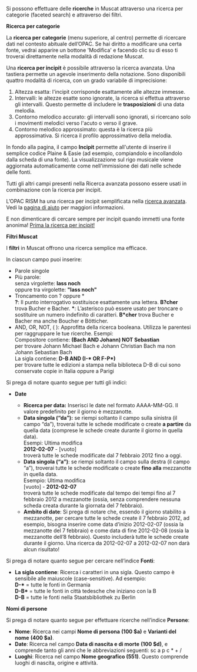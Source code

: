 Si possono effettuare delle **ricerche** in Muscat attraverso una ricerca per categorie (faceted search) e attraverso dei filtri.

**Ricerca per categorie**

La  **ricerca per**  **categorie** (menu superiore, al centro) permette di ricercare dati nel contesto abituale dell’OPAC. Se hai diritto a modificare una certa fonte, vedrai apparire un bottone 'Modifica' e facendo clic su di esso ti troverai direttamente nella modalità di redazione Muscat.

Una **ricerca per incipit**  è possibile attraverso la ricerca avanzata. Una tastiera permette un agevole inserimento della notazione. Sono disponibili quattro modalità di ricerca, con un grado variabile di imprecisione:  
1. Altezza esatta: l'incipit corrisponde esattamente alle altezze immesse.  
2. Intervalli: le altezze esatte sono ignorate, la ricerca si effettua attraverso gli intervalli. Questo permette di includere le **trasposizioni** di una data melodia.  
3. Contorno melodico accurato: gli intervalli sono ignorati, si ricercano solo i movimenti melodici verso l'acuto o verso il grave.   
4. Contorno melodico approssimato: questa è la ricerca più approssimativa. Si ricerca il profilo approssimativo della melodia.  

In fondo alla pagina, il campo  **Incipit**  permette all'utente di inserire il semplice codice Plaine & Easie (ad esempio, compiandolo e incollandolo dalla scheda di una fonte). La visualizzazione sul rigo musicale viene aggiornata automaticamente come nell'immissione dei dati nelle schede delle fonti.  

Tutti gli altri campi presenti nella Ricerca avanzata possono essere usati in combinazione con la ricerca per incipit.  

L’OPAC RISM ha una ricerca per incipit semplificata nella [ricerca avanzata](https://opac.rism.info/metaopac/start.do?View=rism&SearchType=2&Language=en). Vedi la [pagina di aiuto](https://opac.rism.info/index.php?id=8&L=0#c38) per maggiori informazioni.

E non dimenticare di cercare sempre per incipit quando immetti una fonte anonima! [Prima la ricerca per incipit!](https://youtu.be/kKc0zzc8cbo)   


**Filtri Muscat**

I **filtri** in Muscat offrono una ricerca semplice ma efficace.

In ciascun campo puoi inserire:

- Parole singole  
- Più parole:   
 senza virgolette: **lass noch**  
oppure tra virgolette: **"lass noch"**
- Troncamento con ? oppure \*  
**?**: Il punto interrogativo sostituisce esattamente una lettera. **B?cher** trova Bucher e Bacher. **\***: L’asterisco può essere usato per troncare o sostituire un numero indefinito di caratteri. **B\*cher** trova Bucher e Bacher ma anche Boucher e Bötticher.
- AND, OR, NOT, ( ): Approfitta della ricerca booleana. Utilizza le parentesi per raggruppare le tue ricerche. Esempi:  
 Compositore contiene: **(Bach AND Johann) NOT Sebastian**  
per trovare Johann Michael Bach e Johann Christian Bach ma non Johann Sebastian Bach  
La sigla contiene: **D-B AND (I-\* OR F-P\*)**   
per trovare tutte le edizioni a stampa nella biblioteca D-B di cui sono conservate copie in Italia oppure a Parigi

 Si prega di notare quanto segue per tutti gli indici:

- **Date**

  - **Ricerca per data:** Inserisci le date nel formato AAAA-MM-GG. Il valore predefinito per il giorno è mezzanotte.
  - **Data singola (“da”):** se riempi soltanto il campo sulla sinistra (il campo “da”), troverai tutte le schede modificate o create **a partire** da quella data (comprese le schede create durante il giorno in quella data).   
 Esempi: Ultima modifica  
**2012-02-07** - [vuoto]  
troverà tutte le schede modificate dal 7 febbraio 2012 fino a oggi.
  - **Data singola (“a”)**: se riempi soltanto il campo sulla destra (il campo “a”), troverai tutte le schede modificate o create **fino alla** mezzanotte in quella data.  
 Esempio: Ultima modifica  
 [vuoto] -  **2012-02-07**  
troverà tutte le schede modificate dal tempo dei tempi fino al 7 febbraio 2012 a mezzanotte (ossia, senza comprendere nessuna scheda creata durante la giornata del 7 febbraio).
  - **Ambito di date**: Si prega di notare che, essendo il giorno stabilito a mezzanotte, per cercare tutte le schede create il 7 febbraio 2012, ad esempio, bisogna inserire come data d’inizio 2012-02-07 (ossia la mezzanotte del 7 febbraio) e come data di fine 2012-02-08 (ossia la mezzanotte dell’8 febbraio). Questo includerà tutte le schede create durante il giorno. Una ricerca da 2012-02-07 a 2012-02-07 non darà alcun risultato!

 Si prega di notare quanto segue per cercare nell’indice **Fonti**:  

- **La sigla contiene**: Ricerca i caratteri in una sigla. Questo campo è sensibile alle maiuscole (case-sensitive). Ad esempio:   
**D-\*** = tutte le fonti in Germania  
**D-B\*** = tutte le fonti in città tedesche che iniziano con la B  
**D-B** = tutte le fonti nella Staatsbibliothek zu Berlin

**Nomi di persone**

Si prega di notare quanto segue per effettuare ricerche nell’indice **Persone**:

- **Nome**: Ricerca nei campi **Nome di persona** **(100 $a)** e **Varianti del nome** **(400 $a)**.
- **Date**: Ricerca nel campo **Data di nascita e di morte** **(100 $d)**, e comprende tanto gli anni che le abbreviazioni seguenti: sc  a  p  c  \*  +  /
- **Luoghi**: Ricerca nel campo **Nome geografico (551)**. Questo comprende luoghi di nascita, origine e attività.
